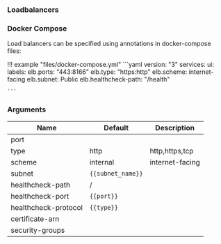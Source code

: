 
### Loadbalancers

### Docker Compose
Load balancers can be specified using annotations in docker-compose files:

!!! example "files/docker-compose.yml"
    ```yaml
    version: "3"
    services:
      ui:
        labels:
          elb.ports: "443:8166"
          elb.type: "https:http"
          elb.scheme: internet-facing
          elb.subnet: Public
          elb.healthcheck-path: "/health"

    ```

### Arguments
| Name                 | Default       | Description     |
| -------------------- | ------------- | --------------- |
| port                 |               |                 |
| type                 | http          | http,https,tcp  |
| scheme               | internal      | internet-facing |
| subnet               | `{{subnet_name}}` |                 |
| healthcheck-path     | /             |                 |
| healthcheck-port     | `{{port}}`        |                 |
| healthcheck-protocol | `{{type}}`        |                 |
| certificate-arn      |               |                 |
| security-groups      |               |                 |
